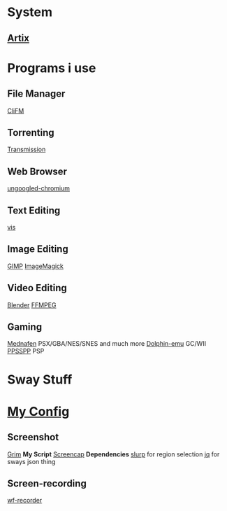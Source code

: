 # System
## [Artix](https://artixlinux.org/)

# Programs i use

## File Manager
[CliFM](https://github.com/leo-arch/clifm)

## Torrenting
[Transmission](https://transmissionbt.com/)

## Web Browser
[ungoogled-chromium](https://github.com/Eloston/ungoogled-chromium)

## Text Editing
[vis](https://github.com/martanne/vis)

## Image Editing
[GIMP](www.gimp.org)
[ImageMagick](https://imagemagick.org/)

## Video Editing
[Blender](www.blender.org)
[FFMPEG](https://ffmpeg.org/)

## Gaming
[Mednafen](https://mednafen.github.io/) PSX/GBA/NES/SNES and much more
[Dolphin-emu](https://dolphin-emu.org) GC/WII
[PPSSPP](https://www.ppsspp.org/) PSP

# Sway Stuff

# [My Config](https://github.com/DNDEBUG/my-dotfiles/blob/main/sway/config)

## Screenshot
[Grim](https://sr.ht/~emersion/grim/)
  **My Script** [Screencap](https://github.com/DNDEBUG/my-dotfiles/blob/main/screencap)
  **Dependencies**
  [slurp](https://github.com/emersion/slurp) for region selection
  [jq](https://stedolan.github.io/jq/) for sways json thing

## Screen-recording
[wf-recorder](https://github.com/ammen99/wf-recorder)

